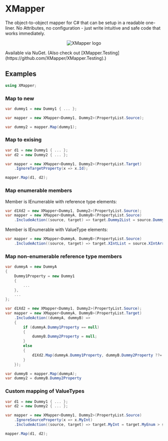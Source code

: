 # XMapper

The object-to-object mapper for C# that can be setup in a readable one-liner. No Attributes, no configuration - just write intuitive and safe code that works immediately.
<p align="center">
    <img src="https://avatars.githubusercontent.com/u/103217522?s=150&v=4" alt="XMapper logo"/>
</p>
Available via NuGet. (Also check out [XMapper.Testing](https://github.com/XMapper/XMapper.Testing).)

## Examples
```csharp
using XMapper;
```

### Map to new
```csharp
var dummy1 = new Dummy1 { ... };

var mapper = new XMapper<Dummy1, Dummy2>(PropertyList.Source);

var dummy2 = mapper.Map(dummy1);
```

### Map to exising
```csharp
var d1 = new Dummy1 { ... };
var d2 = new Dummy2 { ... };

var mapper = new XMapper<Dummy1, Dummy2>(PropertyList.Target)
    .IgnoreTargetProperty(x => x.Id);

mapper.Map(d1, d2);
```

### Map enumerable members
Member is IEnumerable with reference type elements:
```csharp
var d1Xd2 = new XMapper<Dummy1, Dummy2>(PropertyList.Source);
var mapper = new XMapper<DummyA, DummyB>(PropertyList.Source)
    .IncludeAction((source, target) => target.Dummy2List = source.Dummy1Array?.Select(x => d1Xd2.Map(x)).ToList());
```
Member is IEnumerable with ValueType elements:
```csharp
var mapper = new XMapper<DummyA, DummyB>(PropertyList.Source)
    .IncludeAction((source, target) => target.XIntList = source.XIntArray?.ToList());
```

### Map non-enumerable reference type members
```csharp
var dummyA = new DummyA
{
    Dummy1Property = new Dummy1
    {
        ...
    },
    ...
};

var d1Xd2 = new XMapper<Dummy1, Dummy2>(PropertyList.Source);
var mapper = new XMapper<DummyA, DummyB>(PropertyList.Target)
    .IncludeAction((dummyA, dummyB) =>
    {
        if (dummyA.Dummy1Property == null)
        {
            dummyB.Dummy2Property = null;
        }
        else
        {
            d1Xd2.Map(dummyA.Dummy1Property, dummyB.Dummy2Property ??= new());
        }
    });

var dummyB = mapper.Map(dummyA);
var dummy2 = dummyB.Dummy2Property
```

### Custom mapping of ValueTypes
```csharp
var d1 = new Dummy1 { ... };
var d2 = new Dummy2 { ... };

var mapper = new XMapper<Dummy1, Dummy2>(PropertyList.Source)
    .IgnoreSourceProperty(x => x.MyInt)
    .IncludeAction((source, target) => target.MyInt = target.MyEnum > someValue ? null : target.MyInt = source.Number * 10);

mapper.Map(d1, d2);
```
